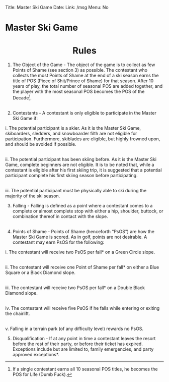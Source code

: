 Title: Master Ski Game
Date:
Link: /msg
Menu: No

# Master Ski Game


<center>	
	
# Rules
</center>
	
1. The Object of the Game - The object of the game is to collect as few Points of Shame (see section 3) as possible. The contestant who collects the most Points of Shame at the end of a ski season earns the title of POS (Piece of Shit/Prince of Shame) for that season. After 10 years of play, the total number of seasonal POS are added together, and the player with the most seasonal POS becomes the POS of the Decade[^1]. <br> <br>

2. Contestants - A contestant is only eligible to participate in the Master Ski Game if: 

i. The potential participant is a skier. As it is the Master Ski Game, skiboarders, sledders, and
snowboarder filth are not eligible for participation. Furthermore, skiblades are eligible, but
highly frowned upon, and should be avoided if possible. <br> <br>

ii. The potential participant has been skiing before. As it is the Master Ski Game, complete 
beginners are not eligible. It is to be noted that, while a contestant is eligible after his first 
skiing trip, it is suggested that a potential participant complete his first skiing season before 
participating. <br> <br>

iii. The potential participant must be physically able to ski during the majority of the ski season. <br>

3. Falling - Falling is defined as a point where a contestant comes to a complete or almost complete stop with either a hip, shoulder, buttock, or combination thereof in contact with the slope. <br> <br>

4. Points of Shame - Points of Shame (henceforth “PsOS”) are how the Master Ski Game is scored. As in golf, points are not desirable. A contestant may earn PsOS for the following:

i. The contestant will receive two PsOS per fall* on a Green Circle slope. <br> <br>

ii. The contestant will receive one Point of Shame per fall* on either a Blue Square or a Black Diamond slope. <br> <br>

iii. The contestant will receive two PsOS per fall* on a Double Black Diamond slope. <br> <br>

iv. The contestant will receive five PsOS if he falls while entering or exiting the chairlift. <br> <br>

v. Falling in a terrain park (of any difficulty level) rewards no PsOS.

5. Disqualification - If at any point in time a contestant leaves the resort before the rest of their party, or before their ticket has expired. Exceptions include but are limited to, family emergencies, and party approved exceptions*.

[^1]: If a single contestant earns all 10 seasonal POS titles, he becomes the POS for Life (Dumb Fuck).
